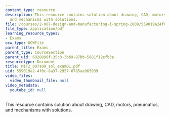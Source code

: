 ```yaml
---
content_type: resource
description: This resource contains solution about drawing, CAD, motors, pneumatics,
  and mechanisms with solutions.
file: /courses/2-007-design-and-manufacturing-i-spring-2009/559019a24f0c8a3729570785aa963939_MIT2_007s09_sol_exam01.pdf
file_type: application/pdf
learning_resource_types:
- Exams
ocw_type: OCWFile
parent_title: Exams
parent_type: CourseSection
parent_uid: 6828896f-35c3-3bb9-87bb-5881f12efb3e
resourcetype: Document
title: MIT2_007s09_sol_exam01.pdf
uid: 559019a2-4f0c-8a37-2957-0785aa963939
video_files:
  video_thumbnail_file: null
video_metadata:
  youtube_id: null
---
```

This resource contains solution about drawing, CAD, motors, pneumatics, and mechanisms with solutions.

